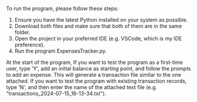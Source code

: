 To run the program, please follow these steps:
1. Ensure you have the latest Python installed on your system as possible.
2. Download both files and make sure that both of them are in the same folder.
3. Open the project in your preferred IDE (e.g. VSCode, which is my IDE preference).
4. Run the program ExpensesTracker.py.

At the start of the program, If you want to test the program as a first-time user, type 'Y', add an initial balance as starting point, and follow the prompts to add an expense. This will generate a transaction file similar to the one attached. If you want to test the program with existing transaction records, type 'N', and then enter the name of the attached text file (e.g. "transactions_2024-07-15_16-13-34.txt").
